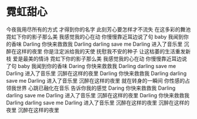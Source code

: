 # 霓虹甜心



今夜我用尽所有的方式
才得到你的名字
此刻芳心要怎样才不流失
在这多彩的舞池
霓虹下你的影子那么美
我感觉我的心在动
你慢慢靠近耳边说了句 baby
我闻到你的香味
Darling 你快来救救我
Darling darling save me
Darling 进入了音乐里
沉醉在这样的夜里
你是注定派给我的天使
抚慰我不安的种子
让这枯萎的生活重发新枝
爱是最美的情诗
霓虹下你的影子那么美
我感觉我的心在动
你慢慢靠近耳边说了句 baby
我闻到你的香味
Daring 你快来救救我
Darling darling save me
Darling 进入了音乐里
沉醉在这样的夜里
Darling 你快来救救我
Darling darling save me
Darling 进入了音乐里
沉醉在这样的夜里
就在转身的一瞬间
你性感的占领我世界
心跳已融化在音乐
告诉你我的感觉
Daring 你快来救救我
Darling darling save me
Darling 进入了音乐里
沉醉在这样的夜里
Darling 你快来救救我
Darling darling save me
Darling 进入了音乐里
沉醉在这样的夜里
沉醉在这样的夜里
沉醉在这样的夜里

